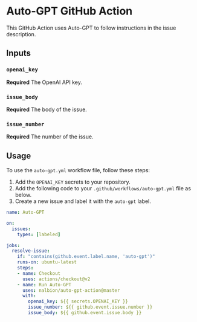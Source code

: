 # Auto-GPT GitHub Action

This GitHub Action uses Auto-GPT to follow instructions in the issue description.

## Inputs

### `openai_key`

**Required** The OpenAI API key.

### `issue_body`

**Required** The body of the issue.

### `issue_number`

**Required** The number of the issue.

## Usage

To use the `auto-gpt.yml` workflow file, follow these steps:

1. Add the `OPENAI_KEY` secrets to your repository.
2. Add the following code to your `.github/workflows/auto-gpt.yml` file as below.
3. Create a new issue and label it with the `auto-gpt` label.   

```yaml
name: Auto-GPT

on:
  issues:
    types: [labeled]

jobs:
  resolve-issue:
    if: "contains(github.event.label.name, 'auto-gpt')"
    runs-on: ubuntu-latest
    steps:
    - name: Checkout
      uses: actions/checkout@v2
    - name: Run Auto-GPT
      uses: nalbion/auto-gpt-action@master
      with:
        openai_key: ${{ secrets.OPENAI_KEY }}
        issue_number: ${{ github.event.issue.number }}
        issue_body: ${{ github.event.issue.body }}
```
